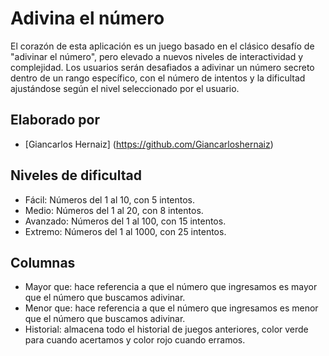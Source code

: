 # Adivina el número

El corazón de esta aplicación es un juego basado en el clásico desafío de "adivinar el número",
pero elevado a nuevos niveles de interactividad y complejidad. Los usuarios serán desafiados a
adivinar un número secreto dentro de un rango específico, con el número de intentos y la
dificultad ajustándose según el nivel seleccionado por el usuario.

## Elaborado por

- [Giancarlos Hernaiz] (<https://github.com/Giancarloshernaiz>)

## Niveles de dificultad

- Fácil: Números del 1 al 10, con 5 intentos.
- Medio: Números del 1 al 20, con 8 intentos.
- Avanzado: Números del 1 al 100, con 15 intentos.
- Extremo: Números del 1 al 1000, con 25 intentos.

## Columnas

- Mayor que: hace referencia a que el número que ingresamos es mayor que el número que buscamos adivinar.
- Menor que: hace referencia a que el número que ingresamos es menor que el número que buscamos adivinar.
- Historial: almacena todo el historial de juegos anteriores, color verde para cuando acertamos y color rojo cuando erramos.
